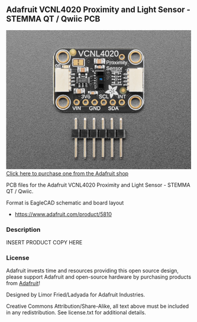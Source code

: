 ## Adafruit VCNL4020 Proximity and Light Sensor - STEMMA QT / Qwiic PCB

<a href="http://www.adafruit.com/products/5810"><img src="assets/5810.jpg?raw=true" width="500px"><br/>
Click here to purchase one from the Adafruit shop</a>

PCB files for the Adafruit VCNL4020 Proximity and Light Sensor - STEMMA QT / Qwiic. 

Format is EagleCAD schematic and board layout
* https://www.adafruit.com/product/5810

### Description

INSERT PRODUCT COPY HERE

### License

Adafruit invests time and resources providing this open source design, please support Adafruit and open-source hardware by purchasing products from [Adafruit](https://www.adafruit.com)!

Designed by Limor Fried/Ladyada for Adafruit Industries.

Creative Commons Attribution/Share-Alike, all text above must be included in any redistribution. 
See license.txt for additional details.
